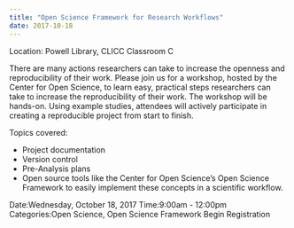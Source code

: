 ```yaml
---
title: "Open Science Framework for Research Workflows"
date: 2017-10-18
---
```


Location: Powell Library, CLICC Classroom C

There are many actions researchers can take to increase the openness and reproducibility of their work. Please join us for a workshop, hosted by the Center for Open Science, to learn easy, practical steps researchers can take to increase the reproducibility of their work. The workshop will be hands-on. Using example studies, attendees will actively participate in creating a reproducible project from start to finish.

Topics covered:

* Project documentation
* Version control
* Pre-Analysis plans
* Open source tools like the Center for Open Science’s Open Science Framework to easily implement these concepts in a scientific workflow.

Date:Wednesday, October 18, 2017
Time:9:00am - 12:00pm
Categories:Open Science, Open Science Framework
Begin Registration  

